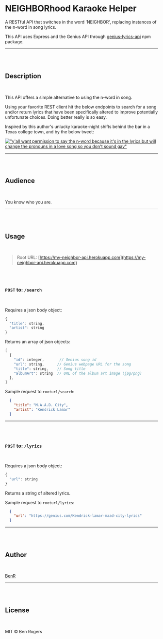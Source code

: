 # NEIGHBORhood Karaoke Helper

A RESTful API that switches in the word 'NEIGHBOR', replacing instances of the n-word in song lyrics.

This API uses Express and the Genius API through [genius-lyrics-api](https://github.com/farshed/genius-lyrics-api) npm package.

---
</br>
</br>

## Description

</br>

This API offers a simple alternative to using the n-word in song.

Using your favorite REST client hit the below endpoints to search for a song and/or return lyrics that have been specifically altered to improve potentially unfortunate choices. Doing better really is so easy.

Inspired by this author's unlucky karaoke-night shifts behind the bar in a Texas college town, and by the below tweet:

[!["y'all want permission to say the n-word because it's in the lyrics but will change the pronouns in a love song so you don't sound gay"
](readmeImages/kelpyTweet.png
"Razor-sharp tweet by @kelseybuckles")
](https://twitter.com/kelseybuckles/status/1191719815473483776)

---
</br>
</br>

## Audience

</br>

You know who you are.

---
</br>
</br>

## Usage

</br>

> Root URL: [https://my-neighbor-api.herokuapp.com](https://my-neighbor-api.herokuapp.com)

</br>
</br>

### `POST` to: `/search`

</br>

Requires a json body object:

```js
{
  "title": string,
  "artist": string
}
```

Returns an array of json objects:

```js
[
  {
    "id": integer,       // Genius song id
    "url": string,      // Genius webpage URL for the song
    "title": string,    // Song title
    "albumArt": string  // URL of the album art image (jpg/png)
  },
]
```

Sample request to `rooturl/search`:

```json
  {
    "title": "M.A.A.D. City",
    "artist": "Kendrick Lamar"
  }
```

---
</br>
</br>

### `POST` to: `/lyrics`

</br>

Requires a json body object:

```js
{
  "url": string
}
```

Returns a string of altered lyrics.

Sample request to `rooturl/lyrics`:

```json
  {
    "url": "https://genius.com/Kendrick-lamar-maad-city-lyrics"
  }
```

---
</br>
</br>

## Author

</br>

[BenR](https://github.com/thisbenrogers)

---
</br>
</br>

## License

</br>

MIT © Ben Rogers